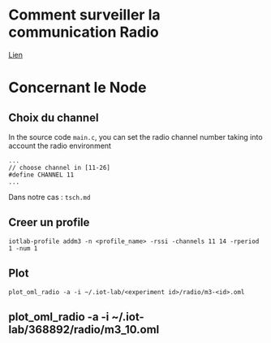 # Comment surveiller la communication Radio 

[Lien](https://www.iot-lab.info/legacy/tutorials/monitoring-radio-m3/)

# Concernant le Node

## Choix du channel 

In the source code `main.c`, you can set the radio channel number taking into account the radio environment

    ...
    // choose channel in [11-26]
    #define CHANNEL 11
    ...

Dans notre cas : `tsch.md`

## Creer un profile 

    iotlab-profile addm3 -n <profile_name> -rssi -channels 11 14 -rperiod 1 -num 1



## Plot 

    plot_oml_radio -a -i ~/.iot-lab/<experiment id>/radio/m3-<id>.oml

## plot_oml_radio -a -i ~/.iot-lab/368892/radio/m3_10.oml 